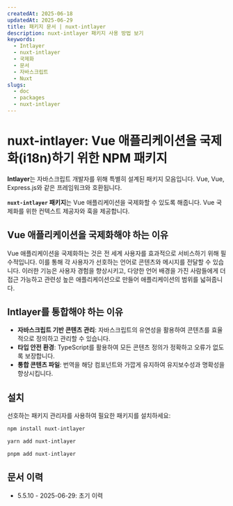```yaml
---
createdAt: 2025-06-18
updatedAt: 2025-06-29
title: 패키지 문서 | nuxt-intlayer
description: nuxt-intlayer 패키지 사용 방법 보기
keywords:
  - Intlayer
  - nuxt-intlayer
  - 국제화
  - 문서
  - 자바스크립트
  - Nuxt
slugs:
  - doc
  - packages
  - nuxt-intlayer
---
```


# nuxt-intlayer: Vue 애플리케이션을 국제화(i18n)하기 위한 NPM 패키지

**Intlayer**는 자바스크립트 개발자를 위해 특별히 설계된 패키지 모음입니다. Vue, Vue, Express.js와 같은 프레임워크와 호환됩니다.

**`nuxt-intlayer` 패키지**는 Vue 애플리케이션을 국제화할 수 있도록 해줍니다. Vue 국제화를 위한 컨텍스트 제공자와 훅을 제공합니다.

## Vue 애플리케이션을 국제화해야 하는 이유

Vue 애플리케이션을 국제화하는 것은 전 세계 사용자를 효과적으로 서비스하기 위해 필수적입니다. 이를 통해 각 사용자가 선호하는 언어로 콘텐츠와 메시지를 전달할 수 있습니다. 이러한 기능은 사용자 경험을 향상시키고, 다양한 언어 배경을 가진 사람들에게 더 접근 가능하고 관련성 높은 애플리케이션으로 만들어 애플리케이션의 범위를 넓혀줍니다.

## Intlayer를 통합해야 하는 이유

- **자바스크립트 기반 콘텐츠 관리**: 자바스크립트의 유연성을 활용하여 콘텐츠를 효율적으로 정의하고 관리할 수 있습니다.
- **타입 안전 환경**: TypeScript를 활용하여 모든 콘텐츠 정의가 정확하고 오류가 없도록 보장합니다.
- **통합 콘텐츠 파일**: 번역을 해당 컴포넌트와 가깝게 유지하여 유지보수성과 명확성을 향상시킵니다.

## 설치

선호하는 패키지 관리자를 사용하여 필요한 패키지를 설치하세요:

```bash packageManager="npm"
npm install nuxt-intlayer
```

```bash packageManager="yarn"
yarn add nuxt-intlayer
```

```bash packageManager="pnpm"
pnpm add nuxt-intlayer
```

## 문서 이력

- 5.5.10 - 2025-06-29: 초기 이력

